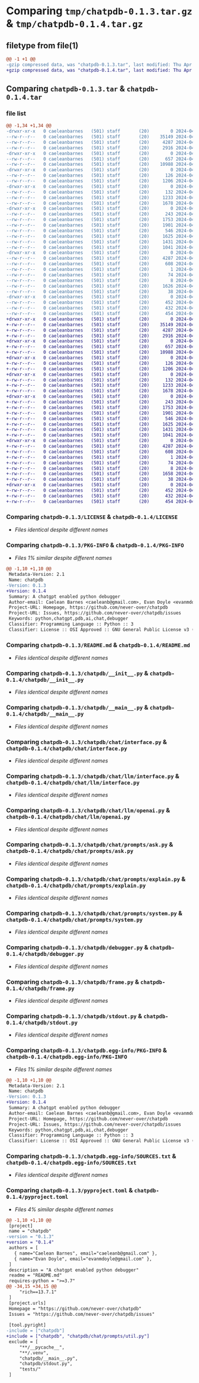# Comparing `tmp/chatpdb-0.1.3.tar.gz` & `tmp/chatpdb-0.1.4.tar.gz`

## filetype from file(1)

```diff
@@ -1 +1 @@
-gzip compressed data, was "chatpdb-0.1.3.tar", last modified: Thu Apr 18 05:41:06 2024, max compression
+gzip compressed data, was "chatpdb-0.1.4.tar", last modified: Thu Apr 18 05:48:53 2024, max compression
```

## Comparing `chatpdb-0.1.3.tar` & `chatpdb-0.1.4.tar`

### file list

```diff
@@ -1,34 +1,34 @@
-drwxr-xr-x   0 caeleanbarnes   (501) staff       (20)        0 2024-04-18 05:41:06.303852 chatpdb-0.1.3/
--rw-r--r--   0 caeleanbarnes   (501) staff       (20)    35149 2024-04-17 01:18:02.000000 chatpdb-0.1.3/LICENSE
--rw-r--r--   0 caeleanbarnes   (501) staff       (20)     4287 2024-04-18 05:41:06.303628 chatpdb-0.1.3/PKG-INFO
--rw-r--r--   0 caeleanbarnes   (501) staff       (20)     2916 2024-04-18 02:40:12.000000 chatpdb-0.1.3/README.md
-drwxr-xr-x   0 caeleanbarnes   (501) staff       (20)        0 2024-04-18 05:41:06.299170 chatpdb-0.1.3/chatpdb/
--rw-r--r--   0 caeleanbarnes   (501) staff       (20)      657 2024-04-17 22:36:33.000000 chatpdb-0.1.3/chatpdb/__init__.py
--rw-r--r--   0 caeleanbarnes   (501) staff       (20)    10988 2024-04-17 20:47:59.000000 chatpdb-0.1.3/chatpdb/__main__.py
-drwxr-xr-x   0 caeleanbarnes   (501) staff       (20)        0 2024-04-18 05:41:06.300648 chatpdb-0.1.3/chatpdb/chat/
--rw-r--r--   0 caeleanbarnes   (501) staff       (20)      126 2024-04-17 20:46:43.000000 chatpdb-0.1.3/chatpdb/chat/__init__.py
--rw-r--r--   0 caeleanbarnes   (501) staff       (20)     1206 2024-04-18 02:40:12.000000 chatpdb-0.1.3/chatpdb/chat/interface.py
-drwxr-xr-x   0 caeleanbarnes   (501) staff       (20)        0 2024-04-18 05:41:06.301507 chatpdb-0.1.3/chatpdb/chat/llm/
--rw-r--r--   0 caeleanbarnes   (501) staff       (20)      132 2024-04-17 20:46:43.000000 chatpdb-0.1.3/chatpdb/chat/llm/__init__.py
--rw-r--r--   0 caeleanbarnes   (501) staff       (20)     1233 2024-04-17 22:36:33.000000 chatpdb-0.1.3/chatpdb/chat/llm/interface.py
--rw-r--r--   0 caeleanbarnes   (501) staff       (20)     1678 2024-04-18 02:40:12.000000 chatpdb-0.1.3/chatpdb/chat/llm/openai.py
-drwxr-xr-x   0 caeleanbarnes   (501) staff       (20)        0 2024-04-18 05:41:06.302543 chatpdb-0.1.3/chatpdb/chat/prompts/
--rw-r--r--   0 caeleanbarnes   (501) staff       (20)      243 2024-04-17 20:46:43.000000 chatpdb-0.1.3/chatpdb/chat/prompts/__init__.py
--rw-r--r--   0 caeleanbarnes   (501) staff       (20)     1753 2024-04-18 02:40:12.000000 chatpdb-0.1.3/chatpdb/chat/prompts/ask.py
--rw-r--r--   0 caeleanbarnes   (501) staff       (20)     1901 2024-04-18 02:40:12.000000 chatpdb-0.1.3/chatpdb/chat/prompts/explain.py
--rw-r--r--   0 caeleanbarnes   (501) staff       (20)      546 2024-04-18 02:40:12.000000 chatpdb-0.1.3/chatpdb/chat/prompts/system.py
--rw-r--r--   0 caeleanbarnes   (501) staff       (20)     1625 2024-04-18 02:40:12.000000 chatpdb-0.1.3/chatpdb/debugger.py
--rw-r--r--   0 caeleanbarnes   (501) staff       (20)     1431 2024-04-18 02:40:12.000000 chatpdb-0.1.3/chatpdb/frame.py
--rw-r--r--   0 caeleanbarnes   (501) staff       (20)     1041 2024-04-17 21:33:19.000000 chatpdb-0.1.3/chatpdb/stdout.py
-drwxr-xr-x   0 caeleanbarnes   (501) staff       (20)        0 2024-04-18 05:41:06.303345 chatpdb-0.1.3/chatpdb.egg-info/
--rw-r--r--   0 caeleanbarnes   (501) staff       (20)     4287 2024-04-18 05:41:06.000000 chatpdb-0.1.3/chatpdb.egg-info/PKG-INFO
--rw-r--r--   0 caeleanbarnes   (501) staff       (20)      608 2024-04-18 05:41:06.000000 chatpdb-0.1.3/chatpdb.egg-info/SOURCES.txt
--rw-r--r--   0 caeleanbarnes   (501) staff       (20)        1 2024-04-18 05:41:06.000000 chatpdb-0.1.3/chatpdb.egg-info/dependency_links.txt
--rw-r--r--   0 caeleanbarnes   (501) staff       (20)       74 2024-04-18 05:41:06.000000 chatpdb-0.1.3/chatpdb.egg-info/requires.txt
--rw-r--r--   0 caeleanbarnes   (501) staff       (20)        8 2024-04-18 05:41:06.000000 chatpdb-0.1.3/chatpdb.egg-info/top_level.txt
--rw-r--r--   0 caeleanbarnes   (501) staff       (20)     1626 2024-04-18 05:40:41.000000 chatpdb-0.1.3/pyproject.toml
--rw-r--r--   0 caeleanbarnes   (501) staff       (20)       38 2024-04-18 05:41:06.303907 chatpdb-0.1.3/setup.cfg
-drwxr-xr-x   0 caeleanbarnes   (501) staff       (20)        0 2024-04-18 05:41:06.303115 chatpdb-0.1.3/tests/
--rw-r--r--   0 caeleanbarnes   (501) staff       (20)      452 2024-04-18 02:40:12.000000 chatpdb-0.1.3/tests/test_debugger.py
--rw-r--r--   0 caeleanbarnes   (501) staff       (20)      432 2024-04-18 02:40:12.000000 chatpdb-0.1.3/tests/test_fixtures.py
--rw-r--r--   0 caeleanbarnes   (501) staff       (20)      454 2024-04-18 02:40:12.000000 chatpdb-0.1.3/tests/test_frame.py
+drwxr-xr-x   0 caeleanbarnes   (501) staff       (20)        0 2024-04-18 05:48:53.271745 chatpdb-0.1.4/
+-rw-r--r--   0 caeleanbarnes   (501) staff       (20)    35149 2024-04-17 01:18:02.000000 chatpdb-0.1.4/LICENSE
+-rw-r--r--   0 caeleanbarnes   (501) staff       (20)     4287 2024-04-18 05:48:53.271487 chatpdb-0.1.4/PKG-INFO
+-rw-r--r--   0 caeleanbarnes   (501) staff       (20)     2916 2024-04-18 02:40:12.000000 chatpdb-0.1.4/README.md
+drwxr-xr-x   0 caeleanbarnes   (501) staff       (20)        0 2024-04-18 05:48:53.266802 chatpdb-0.1.4/chatpdb/
+-rw-r--r--   0 caeleanbarnes   (501) staff       (20)      657 2024-04-17 22:36:33.000000 chatpdb-0.1.4/chatpdb/__init__.py
+-rw-r--r--   0 caeleanbarnes   (501) staff       (20)    10988 2024-04-17 20:47:59.000000 chatpdb-0.1.4/chatpdb/__main__.py
+drwxr-xr-x   0 caeleanbarnes   (501) staff       (20)        0 2024-04-18 05:48:53.268599 chatpdb-0.1.4/chatpdb/chat/
+-rw-r--r--   0 caeleanbarnes   (501) staff       (20)      126 2024-04-17 20:46:43.000000 chatpdb-0.1.4/chatpdb/chat/__init__.py
+-rw-r--r--   0 caeleanbarnes   (501) staff       (20)     1206 2024-04-18 02:40:12.000000 chatpdb-0.1.4/chatpdb/chat/interface.py
+drwxr-xr-x   0 caeleanbarnes   (501) staff       (20)        0 2024-04-18 05:48:53.269367 chatpdb-0.1.4/chatpdb/chat/llm/
+-rw-r--r--   0 caeleanbarnes   (501) staff       (20)      132 2024-04-17 20:46:43.000000 chatpdb-0.1.4/chatpdb/chat/llm/__init__.py
+-rw-r--r--   0 caeleanbarnes   (501) staff       (20)     1233 2024-04-17 22:36:33.000000 chatpdb-0.1.4/chatpdb/chat/llm/interface.py
+-rw-r--r--   0 caeleanbarnes   (501) staff       (20)     1678 2024-04-18 02:40:12.000000 chatpdb-0.1.4/chatpdb/chat/llm/openai.py
+drwxr-xr-x   0 caeleanbarnes   (501) staff       (20)        0 2024-04-18 05:48:53.270094 chatpdb-0.1.4/chatpdb/chat/prompts/
+-rw-r--r--   0 caeleanbarnes   (501) staff       (20)      243 2024-04-17 20:46:43.000000 chatpdb-0.1.4/chatpdb/chat/prompts/__init__.py
+-rw-r--r--   0 caeleanbarnes   (501) staff       (20)     1753 2024-04-18 02:40:12.000000 chatpdb-0.1.4/chatpdb/chat/prompts/ask.py
+-rw-r--r--   0 caeleanbarnes   (501) staff       (20)     1901 2024-04-18 02:40:12.000000 chatpdb-0.1.4/chatpdb/chat/prompts/explain.py
+-rw-r--r--   0 caeleanbarnes   (501) staff       (20)      546 2024-04-18 02:40:12.000000 chatpdb-0.1.4/chatpdb/chat/prompts/system.py
+-rw-r--r--   0 caeleanbarnes   (501) staff       (20)     1625 2024-04-18 02:40:12.000000 chatpdb-0.1.4/chatpdb/debugger.py
+-rw-r--r--   0 caeleanbarnes   (501) staff       (20)     1431 2024-04-18 02:40:12.000000 chatpdb-0.1.4/chatpdb/frame.py
+-rw-r--r--   0 caeleanbarnes   (501) staff       (20)     1041 2024-04-17 21:33:19.000000 chatpdb-0.1.4/chatpdb/stdout.py
+drwxr-xr-x   0 caeleanbarnes   (501) staff       (20)        0 2024-04-18 05:48:53.271132 chatpdb-0.1.4/chatpdb.egg-info/
+-rw-r--r--   0 caeleanbarnes   (501) staff       (20)     4287 2024-04-18 05:48:53.000000 chatpdb-0.1.4/chatpdb.egg-info/PKG-INFO
+-rw-r--r--   0 caeleanbarnes   (501) staff       (20)      608 2024-04-18 05:48:53.000000 chatpdb-0.1.4/chatpdb.egg-info/SOURCES.txt
+-rw-r--r--   0 caeleanbarnes   (501) staff       (20)        1 2024-04-18 05:48:53.000000 chatpdb-0.1.4/chatpdb.egg-info/dependency_links.txt
+-rw-r--r--   0 caeleanbarnes   (501) staff       (20)       74 2024-04-18 05:48:53.000000 chatpdb-0.1.4/chatpdb.egg-info/requires.txt
+-rw-r--r--   0 caeleanbarnes   (501) staff       (20)        8 2024-04-18 05:48:53.000000 chatpdb-0.1.4/chatpdb.egg-info/top_level.txt
+-rw-r--r--   0 caeleanbarnes   (501) staff       (20)     1658 2024-04-18 05:48:13.000000 chatpdb-0.1.4/pyproject.toml
+-rw-r--r--   0 caeleanbarnes   (501) staff       (20)       38 2024-04-18 05:48:53.271802 chatpdb-0.1.4/setup.cfg
+drwxr-xr-x   0 caeleanbarnes   (501) staff       (20)        0 2024-04-18 05:48:53.270722 chatpdb-0.1.4/tests/
+-rw-r--r--   0 caeleanbarnes   (501) staff       (20)      452 2024-04-18 02:40:12.000000 chatpdb-0.1.4/tests/test_debugger.py
+-rw-r--r--   0 caeleanbarnes   (501) staff       (20)      432 2024-04-18 02:40:12.000000 chatpdb-0.1.4/tests/test_fixtures.py
+-rw-r--r--   0 caeleanbarnes   (501) staff       (20)      454 2024-04-18 02:40:12.000000 chatpdb-0.1.4/tests/test_frame.py
```

### Comparing `chatpdb-0.1.3/LICENSE` & `chatpdb-0.1.4/LICENSE`

 * *Files identical despite different names*

### Comparing `chatpdb-0.1.3/PKG-INFO` & `chatpdb-0.1.4/PKG-INFO`

 * *Files 1% similar despite different names*

```diff
@@ -1,10 +1,10 @@
 Metadata-Version: 2.1
 Name: chatpdb
-Version: 0.1.3
+Version: 0.1.4
 Summary: A chatgpt enabled python debugger
 Author-email: Caelean Barnes <caeleanb@gmail.com>, Evan Doyle <evanmdoyle@gmail.com>
 Project-URL: Homepage, https://github.com/never-over/chatpdb
 Project-URL: Issues, https://github.com/never-over/chatpdb/issues
 Keywords: python,chatgpt,pdb,ai,chat,debugger
 Classifier: Programming Language :: Python :: 3
 Classifier: License :: OSI Approved :: GNU General Public License v3 (GPLv3)
```

### Comparing `chatpdb-0.1.3/README.md` & `chatpdb-0.1.4/README.md`

 * *Files identical despite different names*

### Comparing `chatpdb-0.1.3/chatpdb/__init__.py` & `chatpdb-0.1.4/chatpdb/__init__.py`

 * *Files identical despite different names*

### Comparing `chatpdb-0.1.3/chatpdb/__main__.py` & `chatpdb-0.1.4/chatpdb/__main__.py`

 * *Files identical despite different names*

### Comparing `chatpdb-0.1.3/chatpdb/chat/interface.py` & `chatpdb-0.1.4/chatpdb/chat/interface.py`

 * *Files identical despite different names*

### Comparing `chatpdb-0.1.3/chatpdb/chat/llm/interface.py` & `chatpdb-0.1.4/chatpdb/chat/llm/interface.py`

 * *Files identical despite different names*

### Comparing `chatpdb-0.1.3/chatpdb/chat/llm/openai.py` & `chatpdb-0.1.4/chatpdb/chat/llm/openai.py`

 * *Files identical despite different names*

### Comparing `chatpdb-0.1.3/chatpdb/chat/prompts/ask.py` & `chatpdb-0.1.4/chatpdb/chat/prompts/ask.py`

 * *Files identical despite different names*

### Comparing `chatpdb-0.1.3/chatpdb/chat/prompts/explain.py` & `chatpdb-0.1.4/chatpdb/chat/prompts/explain.py`

 * *Files identical despite different names*

### Comparing `chatpdb-0.1.3/chatpdb/chat/prompts/system.py` & `chatpdb-0.1.4/chatpdb/chat/prompts/system.py`

 * *Files identical despite different names*

### Comparing `chatpdb-0.1.3/chatpdb/debugger.py` & `chatpdb-0.1.4/chatpdb/debugger.py`

 * *Files identical despite different names*

### Comparing `chatpdb-0.1.3/chatpdb/frame.py` & `chatpdb-0.1.4/chatpdb/frame.py`

 * *Files identical despite different names*

### Comparing `chatpdb-0.1.3/chatpdb/stdout.py` & `chatpdb-0.1.4/chatpdb/stdout.py`

 * *Files identical despite different names*

### Comparing `chatpdb-0.1.3/chatpdb.egg-info/PKG-INFO` & `chatpdb-0.1.4/chatpdb.egg-info/PKG-INFO`

 * *Files 1% similar despite different names*

```diff
@@ -1,10 +1,10 @@
 Metadata-Version: 2.1
 Name: chatpdb
-Version: 0.1.3
+Version: 0.1.4
 Summary: A chatgpt enabled python debugger
 Author-email: Caelean Barnes <caeleanb@gmail.com>, Evan Doyle <evanmdoyle@gmail.com>
 Project-URL: Homepage, https://github.com/never-over/chatpdb
 Project-URL: Issues, https://github.com/never-over/chatpdb/issues
 Keywords: python,chatgpt,pdb,ai,chat,debugger
 Classifier: Programming Language :: Python :: 3
 Classifier: License :: OSI Approved :: GNU General Public License v3 (GPLv3)
```

### Comparing `chatpdb-0.1.3/chatpdb.egg-info/SOURCES.txt` & `chatpdb-0.1.4/chatpdb.egg-info/SOURCES.txt`

 * *Files identical despite different names*

### Comparing `chatpdb-0.1.3/pyproject.toml` & `chatpdb-0.1.4/pyproject.toml`

 * *Files 4% similar despite different names*

```diff
@@ -1,10 +1,10 @@
 [project]
 name = "chatpdb"
-version = "0.1.3"
+version = "0.1.4"
 authors = [
   { name="Caelean Barnes", email="caeleanb@gmail.com" },
   { name="Evan Doyle", email="evanmdoyle@gmail.com" },
 ]
 description = "A chatgpt enabled python debugger"
 readme = "README.md"
 requires-python = ">=3.7"
@@ -34,15 +34,15 @@
     "rich==13.7.1"
 ]
 [project.urls]
 Homepage = "https://github.com/never-over/chatpdb"
 Issues = "https://github.com/never-over/chatpdb/issues"
 
 [tool.pyright]
-include = ["chatpdb"]
+include = ["chatpdb", "chatpdb/chat/prompts/util.py"]
 exclude = [
     "**/__pycache__",
     "**/.venv",
     "chatpdb/__main__.py",
     "chatpdb/stdout.py",
     "tests/"
 ]
```

